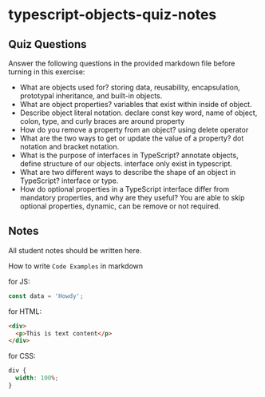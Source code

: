 # typescript-objects-quiz-notes

## Quiz Questions

Answer the following questions in the provided markdown file before turning in this exercise:

- What are objects used for?
  storing data, reusability, encapsulation, prototypal inheritance, and built-in objects.
- What are object properties?
  variables that exist within inside of object.
- Describe object literal notation.
  declare const key word, name of object, colon, type, and curly braces are around property
- How do you remove a property from an object?
  using delete operator
- What are the two ways to get or update the value of a property?
  dot notation and bracket notation.
- What is the purpose of interfaces in TypeScript?
  annotate objects, define structure of our objects. interface only exist in typescript.
- What are two different ways to describe the shape of an object in TypeScript?
  interface or type.
- How do optional properties in a TypeScript interface differ from mandatory properties, and why are they useful?
  You are able to skip optional properties, dynamic, can be remove or not required.

## Notes

All student notes should be written here.

How to write `Code Examples` in markdown

for JS:

```javascript
const data = 'Howdy';
```

for HTML:

```html
<div>
  <p>This is text content</p>
</div>
```

for CSS:

```css
div {
  width: 100%;
}
```
